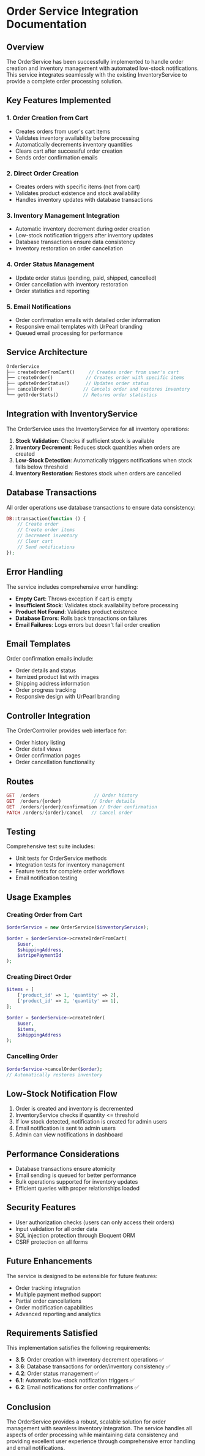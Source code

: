 # Order Service Integration Documentation

## Overview

The OrderService has been successfully implemented to handle order creation and inventory management with automated low-stock notifications. This service integrates seamlessly with the existing InventoryService to provide a complete order processing solution.

## Key Features Implemented

### 1. Order Creation from Cart
- Creates orders from user's cart items
- Validates inventory availability before processing
- Automatically decrements inventory quantities
- Clears cart after successful order creation
- Sends order confirmation emails

### 2. Direct Order Creation
- Creates orders with specific items (not from cart)
- Validates product existence and stock availability
- Handles inventory updates with database transactions

### 3. Inventory Management Integration
- Automatic inventory decrement during order creation
- Low-stock notification triggers after inventory updates
- Database transactions ensure data consistency
- Inventory restoration on order cancellation

### 4. Order Status Management
- Update order status (pending, paid, shipped, cancelled)
- Order cancellation with inventory restoration
- Order statistics and reporting

### 5. Email Notifications
- Order confirmation emails with detailed order information
- Responsive email templates with UrPearl branding
- Queued email processing for performance

## Service Architecture

```php
OrderService
├── createOrderFromCart()     // Creates order from user's cart
├── createOrder()            // Creates order with specific items
├── updateOrderStatus()      // Updates order status
├── cancelOrder()           // Cancels order and restores inventory
└── getOrderStats()         // Returns order statistics
```

## Integration with InventoryService

The OrderService uses the InventoryService for all inventory operations:

1. **Stock Validation**: Checks if sufficient stock is available
2. **Inventory Decrement**: Reduces stock quantities when orders are created
3. **Low-Stock Detection**: Automatically triggers notifications when stock falls below threshold
4. **Inventory Restoration**: Restores stock when orders are cancelled

## Database Transactions

All order operations use database transactions to ensure data consistency:

```php
DB::transaction(function () {
    // Create order
    // Create order items
    // Decrement inventory
    // Clear cart
    // Send notifications
});
```

## Error Handling

The service includes comprehensive error handling:

- **Empty Cart**: Throws exception if cart is empty
- **Insufficient Stock**: Validates stock availability before processing
- **Product Not Found**: Validates product existence
- **Database Errors**: Rolls back transactions on failures
- **Email Failures**: Logs errors but doesn't fail order creation

## Email Templates

Order confirmation emails include:

- Order details and status
- Itemized product list with images
- Shipping address information
- Order progress tracking
- Responsive design with UrPearl branding

## Controller Integration

The OrderController provides web interface for:

- Order history listing
- Order detail views
- Order confirmation pages
- Order cancellation functionality

## Routes

```php
GET  /orders                    // Order history
GET  /orders/{order}           // Order details
GET  /orders/{order}/confirmation // Order confirmation
PATCH /orders/{order}/cancel   // Cancel order
```

## Testing

Comprehensive test suite includes:

- Unit tests for OrderService methods
- Integration tests for inventory management
- Feature tests for complete order workflows
- Email notification testing

## Usage Examples

### Creating Order from Cart

```php
$orderService = new OrderService($inventoryService);

$order = $orderService->createOrderFromCart(
    $user,
    $shippingAddress,
    $stripePaymentId
);
```

### Creating Direct Order

```php
$items = [
    ['product_id' => 1, 'quantity' => 2],
    ['product_id' => 2, 'quantity' => 1],
];

$order = $orderService->createOrder(
    $user,
    $items,
    $shippingAddress
);
```

### Cancelling Order

```php
$orderService->cancelOrder($order);
// Automatically restores inventory
```

## Low-Stock Notification Flow

1. Order is created and inventory is decremented
2. InventoryService checks if quantity <= threshold
3. If low stock detected, notification is created for admin users
4. Email notification is sent to admin users
5. Admin can view notifications in dashboard

## Performance Considerations

- Database transactions ensure atomicity
- Email sending is queued for better performance
- Bulk operations supported for inventory updates
- Efficient queries with proper relationships loaded

## Security Features

- User authorization checks (users can only access their orders)
- Input validation for all order data
- SQL injection protection through Eloquent ORM
- CSRF protection on all forms

## Future Enhancements

The service is designed to be extensible for future features:

- Order tracking integration
- Multiple payment method support
- Partial order cancellations
- Order modification capabilities
- Advanced reporting and analytics

## Requirements Satisfied

This implementation satisfies the following requirements:

- **3.5**: Order creation with inventory decrement operations ✅
- **3.6**: Database transactions for order/inventory consistency ✅
- **4.2**: Order status management ✅
- **6.1**: Automatic low-stock notification triggers ✅
- **6.2**: Email notifications for order confirmations ✅

## Conclusion

The OrderService provides a robust, scalable solution for order management with seamless inventory integration. The service handles all aspects of order processing while maintaining data consistency and providing excellent user experience through comprehensive error handling and email notifications.